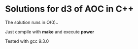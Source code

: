 # Solutions for d3 of AOC in C++

The solution runs in O(0)..

Just compile with **make** and execute **power**

Tested with gcc 9.3.0
